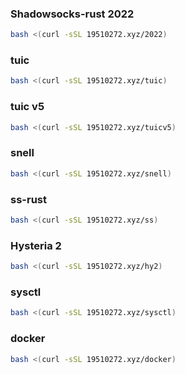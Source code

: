 

###  Shadowsocks-rust 2022 

```sh
bash <(curl -sSL 19510272.xyz/2022)
```


###  tuic 

```sh
bash <(curl -sSL 19510272.xyz/tuic)
```
###  tuic v5

```sh
bash <(curl -sSL 19510272.xyz/tuicv5)
```

### snell

```sh
bash <(curl -sSL 19510272.xyz/snell)
```
### ss-rust

```sh
bash <(curl -sSL 19510272.xyz/ss)
```
### Hysteria 2

```sh
bash <(curl -sSL 19510272.xyz/hy2)
```
###  sysctl 

```sh
bash <(curl -sSL 19510272.xyz/sysctl)
```
###  docker 

```sh
bash <(curl -sSL 19510272.xyz/docker)
```

